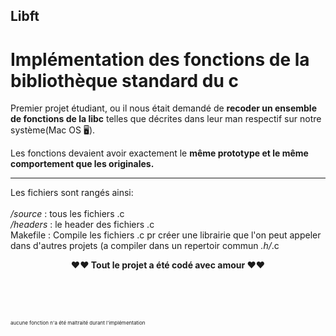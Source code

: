 ## Libft
# Implémentation des fonctions de la bibliothèque standard du c

Premier projet étudiant, ou il nous était demandé de **recoder un ensemble de fonctions de la libc** telles que décrites dans leur man respectif sur notre système(Mac OS 🖥).


Les fonctions devaient avoir exactement le **même prototype et le même comportement que les originales.**

------
Les fichiers sont rangés ainsi:</br></br>
*/source* : tous les fichiers .c</br>
*/headers* : le header des fichiers .c</br>
Makefile : Compile les fichiers .c pr créer une librairie que l'on peut appeler dans d'autres projets (a compiler dans un repertoir commun *.h/*.c


<p align="center"><strong>❤️❤️ Tout le projet a été codé avec amour </strong>❤️❤️</p>

</br></br></br>
<p style="font-size:8px">aucune fonction n'a été maltraité durant l'implémentation</p>
